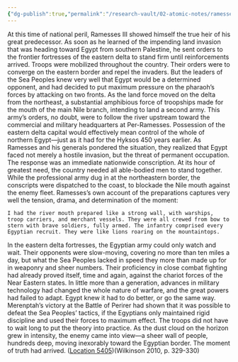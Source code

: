 ```yaml
---
{"dg-publish":true,"permalink":"/research-vault/02-atomic-notes/ramesses-iii-defense-against-the-sea-peoples/"}
---
```


At this time of national peril, Ramesses III showed himself the true heir of his great predecessor. As soon as he learned of the impending land invasion that was heading toward Egypt from southern Palestine, he sent orders to the frontier fortresses of the eastern delta to stand firm until reinforcements arrived. Troops were mobilized throughout the country. Their orders were to converge on the eastern border and repel the invaders. But the leaders of the Sea Peoples knew very well that Egypt would be a determined opponent, and had decided to put maximum pressure on the pharaoh’s forces by attacking on two fronts. As the land force moved on the delta from the northeast, a substantial amphibious force of troopships made for the mouth of the main Nile branch, intending to land a second army. This army’s orders, no doubt, were to follow the river upstream toward the commercial and military headquarters at Per-Ramesses. Possession of the eastern delta capital would effectively mean control of the whole of northern Egypt—just as it had for the Hyksos 450 years earlier. As Ramesses and his generals pondered the situation, they realized that Egypt faced not merely a hostile invasion, but the threat of permanent occupation. The response was an immediate nationwide conscription. At its hour of greatest need, the country needed all able-bodied men to stand together. While the professional army dug in at the northeastern border, the conscripts were dispatched to the coast, to blockade the Nile mouth against the enemy fleet. Ramesses’s own account of the preparations captures very well the tension, drama, and determination of the moment: 

	I had the river mouth prepared like a strong wall, with warships, troop carriers, and merchant vessels. They were all crewed from bow to stern with brave soldiers, fully armed. The infantry comprised every Egyptian recruit. They were like lions roaring on the mountaintops.
	
In the eastern delta fortresses, the Egyptian army could only watch and wait. Their opponents were slow-moving, covering no more than ten miles a day, but what the Sea Peoples lacked in speed they more than made up for in weaponry and sheer numbers. Their proficiency in close combat fighting had already proved itself, time and again, against the chariot forces of the Near Eastern states. In little more than a generation, advances in military technology had changed the whole nature of warfare, and the great powers had failed to adapt. Egypt knew it had to do better, or go the same way. Merenptah’s victory at the Battle of Perirer had shown that it was possible to defeat the Sea Peoples’ tactics, if the Egyptians only maintained rigid discipline and used their forces to maximum effect. The troops did not have to wait long to put the theory into practice. As the dust cloud on the horizon grew in intensity, the enemy came into view—a sheer wall of people, hundreds deep, moving inexorably toward the Egyptian border. The moment of truth had arrived. ([Location 5405](https://readwise.io/to_kindle?action=open&asin=B004FGMZAI&location=5405))(Wilkinson 2010, p. 329-330)